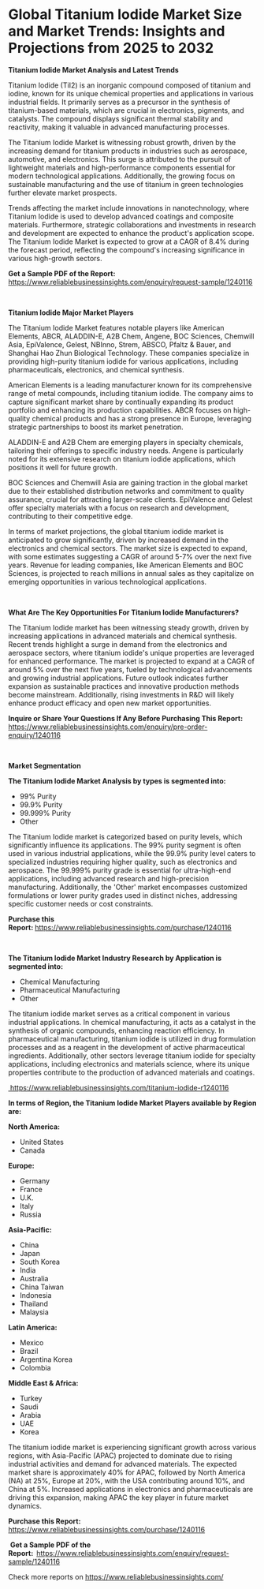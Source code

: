 <p><h1>Global Titanium Iodide Market Size and Market Trends: Insights and Projections from 2025 to 2032</h1></p><p><strong>Titanium Iodide Market Analysis and Latest Trends</strong></p>
<p><p>Titanium Iodide (TiI2) is an inorganic compound composed of titanium and iodine, known for its unique chemical properties and applications in various industrial fields. It primarily serves as a precursor in the synthesis of titanium-based materials, which are crucial in electronics, pigments, and catalysts. The compound displays significant thermal stability and reactivity, making it valuable in advanced manufacturing processes.</p><p>The Titanium Iodide Market is witnessing robust growth, driven by the increasing demand for titanium products in industries such as aerospace, automotive, and electronics. This surge is attributed to the pursuit of lightweight materials and high-performance components essential for modern technological applications. Additionally, the growing focus on sustainable manufacturing and the use of titanium in green technologies further elevate market prospects.</p><p>Trends affecting the market include innovations in nanotechnology, where Titanium Iodide is used to develop advanced coatings and composite materials. Furthermore, strategic collaborations and investments in research and development are expected to enhance the product's application scope. The Titanium Iodide Market is expected to grow at a CAGR of 8.4% during the forecast period, reflecting the compound's increasing significance in various high-growth sectors.</p></p>
<p><strong>Get a Sample PDF of the Report:&nbsp;</strong> <a href="https://www.reliablebusinessinsights.com/enquiry/request-sample/1240116?utm_campaign=101&utm_medium=2&utm_source=Github&utm_content=ia&utm_term=30012025&utm_id=titanium-iodide">https://www.reliablebusinessinsights.com/enquiry/request-sample/1240116</a></p>
<p>&nbsp;</p>
<p><strong>Titanium Iodide Major Market Players</strong></p>
<p><p>The Titanium Iodide Market features notable players like American Elements, ABCR, ALADDIN-E, A2B Chem, Angene, BOC Sciences, Chemwill Asia, EpiValence, Gelest, NBInno, Strem, ABSCO, Pfaltz & Bauer, and Shanghai Hao Zhun Biological Technology. These companies specialize in providing high-purity titanium iodide for various applications, including pharmaceuticals, electronics, and chemical synthesis.</p><p>American Elements is a leading manufacturer known for its comprehensive range of metal compounds, including titanium iodide. The company aims to capture significant market share by continually expanding its product portfolio and enhancing its production capabilities. ABCR focuses on high-quality chemical products and has a strong presence in Europe, leveraging strategic partnerships to boost its market penetration.</p><p>ALADDIN-E and A2B Chem are emerging players in specialty chemicals, tailoring their offerings to specific industry needs. Angene is particularly noted for its extensive research on titanium iodide applications, which positions it well for future growth.</p><p>BOC Sciences and Chemwill Asia are gaining traction in the global market due to their established distribution networks and commitment to quality assurance, crucial for attracting larger-scale clients. EpiValence and Gelest offer specialty materials with a focus on research and development, contributing to their competitive edge. </p><p>In terms of market projections, the global titanium iodide market is anticipated to grow significantly, driven by increased demand in the electronics and chemical sectors. The market size is expected to expand, with some estimates suggesting a CAGR of around 5-7% over the next five years. Revenue for leading companies, like American Elements and BOC Sciences, is projected to reach millions in annual sales as they capitalize on emerging opportunities in various technological applications.</p></p>
<p>&nbsp;</p>
<p><strong>What Are The Key Opportunities For Titanium Iodide Manufacturers?</strong></p>
<p><p>The Titanium Iodide market has been witnessing steady growth, driven by increasing applications in advanced materials and chemical synthesis. Recent trends highlight a surge in demand from the electronics and aerospace sectors, where titanium iodide's unique properties are leveraged for enhanced performance. The market is projected to expand at a CAGR of around 5% over the next five years, fueled by technological advancements and growing industrial applications. Future outlook indicates further expansion as sustainable practices and innovative production methods become mainstream. Additionally, rising investments in R&D will likely enhance product efficacy and open new market opportunities.</p></p>
<p><strong>Inquire or Share Your Questions If Any Before Purchasing This Report:</strong> <a href="https://www.reliablebusinessinsights.com/enquiry/pre-order-enquiry/1240116?utm_campaign=101&utm_medium=2&utm_source=Github&utm_content=ia&utm_term=30012025&utm_id=titanium-iodide">https://www.reliablebusinessinsights.com/enquiry/pre-order-enquiry/1240116</a></p>
<p>&nbsp;</p>
<p><strong>Market Segmentation</strong></p>
<p><strong>The Titanium Iodide Market Analysis by types is segmented into:</strong></p>
<p><ul><li>99% Purity</li><li>99.9% Purity</li><li>99.999% Purity</li><li>Other</li></ul></p>
<p><p>The Titanium Iodide market is categorized based on purity levels, which significantly influence its applications. The 99% purity segment is often used in various industrial applications, while the 99.9% purity level caters to specialized industries requiring higher quality, such as electronics and aerospace. The 99.999% purity grade is essential for ultra-high-end applications, including advanced research and high-precision manufacturing. Additionally, the 'Other' market encompasses customized formulations or lower purity grades used in distinct niches, addressing specific customer needs or cost constraints.</p></p>
<p><strong>Purchase this Report:&nbsp;</strong><a href="https://www.reliablebusinessinsights.com/purchase/1240116?utm_campaign=101&utm_medium=2&utm_source=Github&utm_content=ia&utm_term=30012025&utm_id=titanium-iodide">https://www.reliablebusinessinsights.com/purchase/1240116</a></p>
<p>&nbsp;</p>
<p><strong>The Titanium Iodide Market Industry Research by Application is segmented into:</strong></p>
<p><ul><li>Chemical Manufacturing</li><li>Pharmaceutical Manufacturing</li><li>Other</li></ul></p>
<p><p>The titanium iodide market serves as a critical component in various industrial applications. In chemical manufacturing, it acts as a catalyst in the synthesis of organic compounds, enhancing reaction efficiency. In pharmaceutical manufacturing, titanium iodide is utilized in drug formulation processes and as a reagent in the development of active pharmaceutical ingredients. Additionally, other sectors leverage titanium iodide for specialty applications, including electronics and materials science, where its unique properties contribute to the production of advanced materials and coatings.</p></p>
<p><a href="https://www.reliablebusinessinsights.com/titanium-iodide-r1240116?utm_campaign=101&utm_medium=2&utm_source=Github&utm_content=ia&utm_term=30012025&utm_id=titanium-iodide">&nbsp;https://www.reliablebusinessinsights.com/titanium-iodide-r1240116</a></p>
<p><strong>In terms of Region, the Titanium Iodide Market Players available by Region are:</strong></p>
<p>
    <p> <strong> North America: </strong>
        <ul>
            <li>United States</li>
            <li>Canada</li>
        </ul>
        </p> 
    <p> <strong> Europe: </strong>
        <ul>
            <li>Germany</li>
            <li>France</li>
            <li>U.K.</li>
            <li>Italy</li>
            <li>Russia</li>
        </ul>
        </p> 
    <p> <strong> Asia-Pacific: </strong>
        <ul>
            <li>China</li>
            <li>Japan</li>
            <li>South Korea</li>
            <li>India</li>
            <li>Australia</li>
            <li>China Taiwan</li>
            <li>Indonesia</li>
            <li>Thailand</li>
            <li>Malaysia</li>
        </ul>
        </p> 
    <p> <strong> Latin America: </strong>
        <ul>
            <li>Mexico</li>
            <li>Brazil</li>
            <li>Argentina Korea</li>
            <li>Colombia</li>
        </ul>
        </p> 
    <p> <strong> Middle East & Africa: </strong>
        <ul>
            <li>Turkey</li>
            <li>Saudi</li>
            <li>Arabia</li>
            <li>UAE</li>
            <li>Korea</li>
        </ul>
    </p>
    </p>
<p><p>The titanium iodide market is experiencing significant growth across various regions, with Asia-Pacific (APAC) projected to dominate due to rising industrial activities and demand for advanced materials. The expected market share is approximately 40% for APAC, followed by North America (NA) at 25%, Europe at 20%, with the USA contributing around 10%, and China at 5%. Increased applications in electronics and pharmaceuticals are driving this expansion, making APAC the key player in future market dynamics.</p></p>
<p><strong>Purchase this Report: </strong><a href="https://www.reliablebusinessinsights.com/purchase/1240116?utm_campaign=101&utm_medium=2&utm_source=Github&utm_content=ia&utm_term=30012025&utm_id=titanium-iodide">https://www.reliablebusinessinsights.com/purchase/1240116</a></p>
<p>&nbsp;<strong>Get a Sample PDF of the Report:&nbsp;&nbsp;</strong><a href="https://www.reliablebusinessinsights.com/enquiry/request-sample/1240116?utm_campaign=101&utm_medium=2&utm_source=Github&utm_content=ia&utm_term=30012025&utm_id=titanium-iodide">https://www.reliablebusinessinsights.com/enquiry/request-sample/1240116</a></p>
<p><strong></strong></p>
<p>Check more reports on <a href="https://www.reliablebusinessinsights.com/?utm_campaign=101&utm_medium=2&utm_source=Github&utm_content=ia&utm_term=30012025&utm_id=titanium-iodide">https://www.reliablebusinessinsights.com/</a></p>